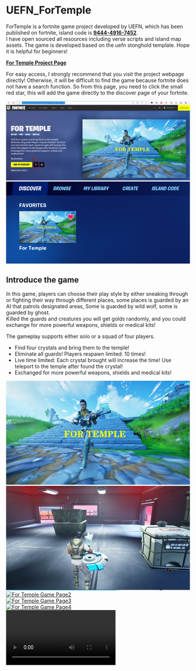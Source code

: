# UEFN_ForTemple
ForTemple is a fortnite game project developed by UEFN, which has been published on fortnite, island code is **[9444-4916-7452](https://www.fortnite.com/creative/island-codes/9444-4916-7452)**.     
I have open sourced all resources including verse scripts and island map assets. The game is developed based on the uefn stonghold template. Hope it is helpful for beginners!     

**[For Temple Project Page](https://www.fortnite.com/creative/island-codes/9444-4916-7452 "For Temple project page, From this you could add reference to your fortnite")** 

For easy access, I strongly recommend that you visit the project webpage directly!  Otherwise, it will be difficult to find the game because fortnite does not have a search function. So from this page, you need to click the small red star, this will add the game directly to the discover page of your fortnite.    

![For Temple Project Page](assets/project.png "For Temple Project Page")    
![For Temple Discover Page](assets/favorites.png "For Temple in Discover Page of Fortnite")


## Introduce the game
In this game, players can choose their play style by either sneaking through or fighting their way through different places, some places is guarded by an AI that patrols designated areas, Some is guarded by wild wolf, some is guarded by ghost.        
Killed the guards and creatures you will get golds randomly, and you could exchange for more powerful weapons, shields or medical kits!    

The gameplay supports either solo or a squad of four players.

-    Find four crystals and bring them to the temple!
-    Eliminate all guards! Players respawn limited: 10 times!
-    Live time limited: Each crystal brought will increase the time! Use teleport to the temple after found the crystal!
-    Exchanged for more powerful weapons, shields and medical kits!    

[![For Temple Project Page](assets/fortemple.png "For Temple Project Page")](https://www.fortnite.com/creative/island-codes/9444-4916-7452)    
[![For Temple Game Page1](assets/stronghold.png "For Temple in Discover Page of Fortnite")](https://www.fortnite.com/creative/island-codes/9444-4916-7452)     
[![For Temple Game Page2](assets/wild.png "For Temple in Discover Page of Fortnite")](https://www.fortnite.com/creative/island-codes/9444-4916-7452)     
[![For Temple Game Page3](assets/ghost.png "For Temple in Discover Page of Fortnite")](https://www.fortnite.com/creative/island-codes/9444-4916-7452)    
[![For Temple Game Page4](assets/alien.png "For Temple in Discover Page of Fortnite")](https://www.fortnite.com/creative/island-codes/9444-4916-7452)    
<video src="assets/fortemple.mp4"></video>    



